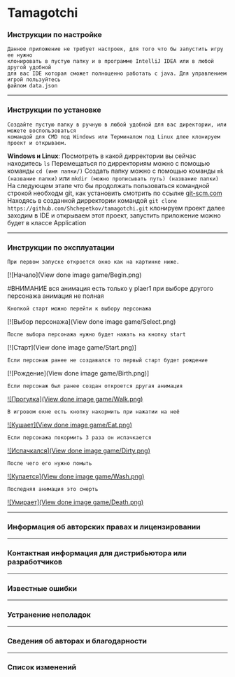 # Tamagotchi

### Инструкции по настройке
    Данное приложение не требует настроек, для того что бы запустить игру ее нужно
    клонировать в пустую папку и в программе IntelliJ IDEA или в любой другой удобной
    для вас IDE которая сможет полноценно работать с java. Для управлением игрой пользуйтесь
    файлом data.json
    
---

### Инструкции по установке
    Создайте пустую папку в ручную в любой удобной для вас директории, или можете воспользоваться
    командой для CMD под Windows или Терминалом под Linux длее клонируем проект и открываем.

**Windows и Linux**: 
    Посмотреть в какой дирректории вы сейчас находитесь `ls`
    Перемещаться по дирректориям можно с помощью команды `cd (имя папки/)`
    Создать папку можно с помощью команды `mk (название папки)` или `mkdir (можно прописывать путь) (название папки)`
    На следующем этапе что бы продолжать пользоваться командной строкой необходм git, как установить смотрить по ссылке
    [git-scm.com](https://git-scm.com/book/ru/v2/Введение-Установка-Git)
    Находясь в созданной дирректории командой `git clone https://github.com/Shchepetkov/tamagotchi.git` клонируем проект
    далее заходим в IDE и открываем этот проект, запустить приложение можно будет в классе Application
    
---

### Инструкции по эксплуатации
    При первом запуске откроется окно как на картинке ниже.
[![Начало](View done image game/Begin.png)

#ВНИМАНИЕ вся анимация есть только у plaer1 при выборе другого персонажа анимация не полная

    Кнопкой старт можно перейти к выбору персонажа 
[![Выбор персонажа](View done image game/Select.png)

    После выбора персонажа нужно будет нажать на кнопку start
[![Старт](View done image game/Start.png)]

    Если персонаж ранее не создавался то первый старт будет рождение
[![Рождение](View done image game/Birth.png)]

    Если персонаж был ранее создан откроется другая анимация
[![Прогулка](View done image game/Walk.png)]()

    В игровом окне есть кнопку накормить при нажатии на неё
[![Кушает](View done image game/Eat.png)]()

    Если персонажа покормить 3 раза он испачкается
[![Испачкался](View done image game/Dirty.png)]()

    После чего его нужно помыть
[![Купается](View done image game/Wash.png)]()

    Последняя анимация это смерть
[![Умирает](View done image game/Death.png)]()

    
---

### Информация об авторских правах и лицензировании

---

### Контактная информация для дистрибьютора или разработчиков

---

### Известные ошибки

---

### Устранение неполадок

---

### Сведения об авторах и благодарности

---

### Список изменений
